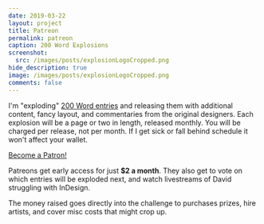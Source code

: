 ```yaml
---
date: 2019-03-22
layout: project
title: Patreon
permalink: patreon
caption: 200 Word Explosions
screenshot:
  src: /images/posts/explosionLogoCropped.png
hide_description: true
image: /images/posts/explosionLogoCropped.png
comments: false
---
```


I'm "exploding" [200 Word entries](https://200wordrpg.github.io/) and releasing them with additional content, fancy layout, and commentaries from the original designers. Each explosion will be a page or two in length, released monthly. You will be charged per release, not per month. If I get sick or fall behind schedule it won't affect your wallet.

<a href="https://www.patreon.com/bePatron?u=49285" data-patreon-widget-type="become-patron-button">Become a Patron!</a><script async src="https://c6.patreon.com/becomePatronButton.bundle.js"></script>

Patreons get early access for just **$2 a month**. They also get to vote on which entries will be exploded next, and watch livestreams of David struggling with InDesign.

The money raised goes directly into the challenge to purchases prizes, hire artists, and cover misc costs that might crop up.